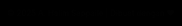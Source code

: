 <!DOCTYPE html>
<html lang="en">
<head>
  <meta charset="UTF-8" />
  <meta name="viewport" content="width=device-width, initial-scale=1.0" />
  <title>A. Halim Sappaile - Profil</title>
  <style>
    @import url('https://fonts.googleapis.com/css2?family=Montserrat:wght@400;700&display=swap');

    * {
      margin: 0;
      padding: 0;
      box-sizing: border-box;
    }

    html, body {
      height: 100%;
      background-color: #000;
      color: #fff;
      font-family: 'Montserrat', sans-serif;
      overflow-x: hidden;
    }

    header {
      width: 100%;
      padding: 20px;
      text-align: center;
      background-color: #111;
      border-bottom: 1px solid #333;
      position: fixed;
      top: 0;
      z-index: 10;
      animation: slideDown 1s ease forwards;
    }

    header h1 {
      font-size: 2em;
      letter-spacing: 2px;
      color: #e50914;
    }

    @keyframes slideDown {
      from { transform: translateY(-100%); opacity: 0; }
      to { transform: translateY(0); opacity: 1; }
    }

    .hero {
      display: flex;
      flex-wrap: wrap;
      justify-content: center;
      align-items: center;
      min-height: 100vh;
      padding: 100px 20px 40px;
      animation: fadeIn 2s ease;
    }

    @keyframes fadeIn {
      from { opacity: 0; }
      to { opacity: 1; }
    }

    .photo {
      flex: 1 1 300px;
      text-align: center;
      animation: scaleIn 2s ease;
    }

    .photo img {
      width: 100%;
      max-width: 300px;
      border-radius: 10px;
      border: 2px solid #e50914;
      transition: transform 0.5s;
    }

    .photo img:hover {
      transform: scale(1.05);
    }

    @keyframes scaleIn {
      from { transform: scale(0.8); opacity: 0; }
      to { transform: scale(1); opacity: 1; }
    }

    .info {
      flex: 1 1 400px;
      padding: 20px;
      animation: slideUp 2s ease;
    }

    @keyframes slideUp {
      from { transform: translateY(50px); opacity: 0; }
      to { transform: translateY(0); opacity: 1; }
    }

    .info h2 {
      font-size: 2em;
      color: #fff;
      margin-bottom: 20px;
      border-bottom: 2px solid #e50914;
      display: inline-block;
      padding-bottom: 5px;
    }

    .label {
      color: #aaa;
      font-size: 0.95em;
      margin-top: 15px;
    }

    .value {
      font-size: 1.1em;
      margin-bottom: 10px;
      color: #e50914;
    }

    .bio {
      margin-top: 20px;
      font-size: 1em;
      color: #ccc;
      line-height: 1.6;
    }

    footer {
      text-align: center;
      padding: 20px;
      background-color: #111;
      border-top: 1px solid #333;
      font-size: 0.9em;
    }

    @media (max-width: 768px) {
      .hero {
        flex-direction: column;
        padding-top: 120px;
      }

      header h1 {
        font-size: 1.5em;
      }

      .info h2 {
        font-size: 1.5em;
      }
    }
  </style>
</head>
<body>

  <header>
    <h1>A. HALIM SAPPAILE</h1>
  </header>

  <div class="hero">
    <div class="photo">
      <img src="foto-profil.jpg" alt="Foto Profil">
    </div>
    <div class="info">
      <h2>Data Diri</h2>

      <div class="label">Nama Lengkap</div>
      <div class="value">A. Halim Sappaile</div>

      <div class="label">Tanggal Lahir</div>
      <div class="value">16 Februari 2001</div>

      <div class="label">Alamat</div>
      <div class="value">Makassar</div>

      <div class="label">Email</div>
      <div class="value">andihalim1618@gmail.com</div>

      <p class="bio">
        Mahasiswa Teknik Sipil yang tertarik pada perencanaan jalan, dan Bangunan gedung. Gemar eksplorasi lapangan dan berdiskusi tentang infrastruktur.
      </p>
    </div>
  </div>

  <footer>
    &copy; 2025 A. Halim Sappaile | Dibuat dengan ❤️
  </footer>

</body>
</html>
